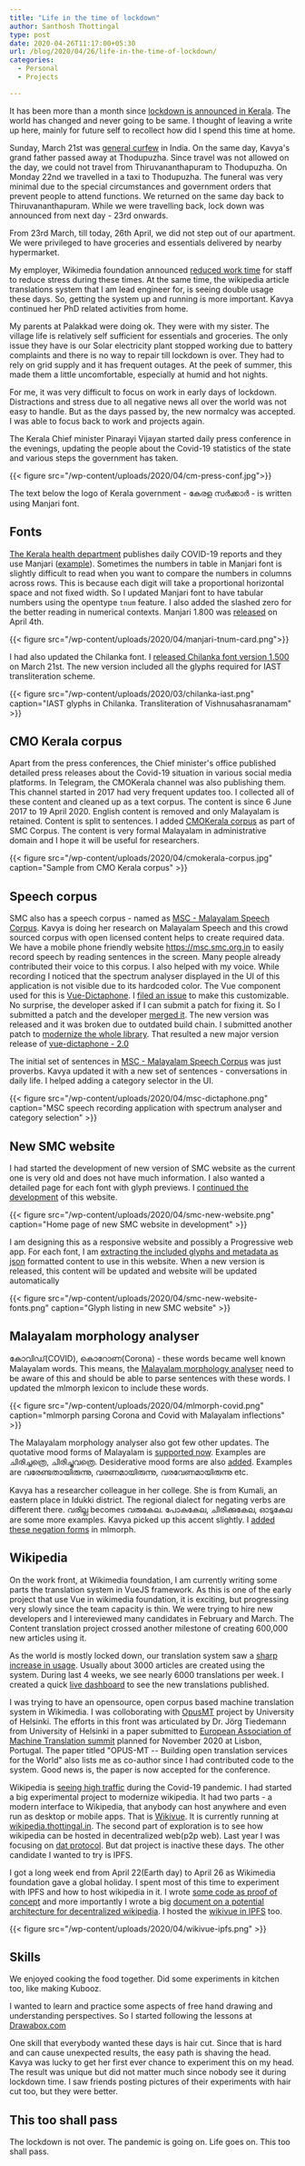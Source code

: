 ```yaml
---
title: "Life in the time of lockdown"
author: Santhosh Thottingal
type: post
date: 2020-04-26T11:17:00+05:30
url: /blog/2020/04/26/life-in-the-time-of-lockdown/
categories:
  - Personal
  - Projects

---
```


It has been more than a month since [lockdown is announced in Kerala][1]. The world has changed and never going to be same. I thought of leaving a write up here, mainly for future self to recollect how did I spend this time at home.

Sunday, March 21st was [general curfew][2] in India. On the same day, Kavya's grand father passed away at Thodupuzha. Since travel was not allowed on the day, we could not travel from Thiruvananthapuram to Thodupuzha. On Monday 22nd we travelled in a taxi to Thodupuzha. The funeral was very minimal due to the special circumstances and government orders that prevent people to attend functions. We returned on the same day back to Thiruvananthapuram. While we were travelling back, lock down was announced from next day - 23rd onwards.

From 23rd March, till today, 26th April, we did not step out of our apartment. We were privileged to have groceries and essentials delivered by nearby hypermarket.

My employer, Wikimedia foundation announced [reduced work time][3] for staff to reduce stress during these times. At the same time, the wikipedia article translations system that I am lead engineer for, is seeing double usage these days. So, getting the system up and running is more important. Kavya continued her PhD related activities from home.

My parents at Palakkad were doing ok. They were with my sister. The village life is relatively self sufficient for essentials and groceries. The only issue they have is our Solar electricity plant stopped working due to battery complaints and there is no way to repair till lockdown is over. They had to rely on grid supply and it has frequent outages. At the peek of summer, this made them a little uncomfortable, especially at humid and hot nights.

For me, it was very difficult to focus on work in early days of lockdown. Distractions and stress due to all negative news all over the world was not easy to handle. But as the days passed by, the new normalcy was accepted. I was able to focus back to work and projects again.

The Kerala Chief minister Pinarayi Vijayan started daily press conference in the evenings, updating the people about the Covid-19 statistics of the state and various steps the government has taken.

{{< figure src="/wp-content/uploads/2020/04/cm-press-conf.jpg">}}

The text below the logo of Kerala government - കേരള സർക്കാർ - is written using Manjari font.

## Fonts

[The Kerala health department][4] publishes daily COVID-19 reports and they use Manjari ([example][5]). Sometimes the numbers in table in Manjari font is slightly difficult to read when you want to compare the numbers in columns across rows. This is because each digit will take a proportional horizontal space and not fixed width. So I updated Manjari font to have tabular numbers using the opentype `tnum` feature. I also added the slashed zero for the better reading in numerical contexts. Manjari 1.800 was [released][6] on April 4th.

{{< figure src="/wp-content/uploads/2020/04/manjari-tnum-card.png">}}

I had also updated the Chilanka font. I [released Chilanka font version 1.500][7] on March 21st. The new version included all the glyphs required for IAST transliteration scheme.

{{< figure src="/wp-content/uploads/2020/03/chilanka-iast.png" caption="IAST glyphs in Chilanka. Transliteration of Vishnusahasranamam" >}}

## CMO Kerala corpus

Apart from the press conferences, the Chief minister's office published detailed press releases about the Covid-19 situation in various social media platforms. In Telegram, the CMOKerala channel was also publishing them. This channel started in 2017 had very frequent updates too. I collected all of these content and cleaned up as a text corpus. The content is since 6 June 2017 to 19 April 2020. English content is removed and only Malayalam is retained. Content is split to sentences. I added [CMOKerala corpus][8] as part of SMC Corpus. The content is very formal Malayalam in administrative domain and I hope it will be useful for researchers.

{{< figure src="/wp-content/uploads/2020/04/cmokerala-corpus.jpg" caption="Sample from CMO Kerala corpus" >}}


## Speech corpus

SMC also has a speech corpus - named as [MSC - Malayalam Speech Corpus][9]. Kavya is doing her research on Malayalam Speech and this crowd sourced corpus with open licensed content helps to create required data. We have a mobile phone friendly website https://msc.smc.org.in to easily record speech by reading sentences in the screen. Many people already contributed their voice to this corpus. I also helped with my voice. While recording I noticed that the spectrum analyser displayed in the UI of this application is not visible due to its hardcoded color. The Vue component used for this is [Vue-Dictaphone][10]. I [filed an issue][11] to make this customizable. No surprise, the developer asked if I can submit a patch for fixing it. So I submitted a patch and the developer [merged it][12]. The new version was released and it was broken due to outdated build chain. I submitted another patch to [modernize the whole library][13]. That resulted a new major version release of [vue-dictaphone - 2.0][14]

The initial set of sentences in [MSC - Malayalam Speech Corpus][9] was just proverbs. Kavya updated it with a new set of sentences - conversations in daily life. I helped adding a category selector in the UI.

{{< figure src="/wp-content/uploads/2020/04/msc-dictaphone.png" caption="MSC speech recording application with spectrum analyser and category selection" >}}

## New SMC website

I had started the development of new version of SMC website as the current one is very old and does not have much information. I also wanted a detailed page for each font with glyph previews. I [continued the development][15] of this website.

{{< figure src="/wp-content/uploads/2020/04/smc-new-website.png" caption="Home page of new SMC website in development" >}}

I am designing this as a responsive website and possibly a Progressive web app. For each font, I am [extracting the included glyphs and metadata as json][16] formatted content to use in this website. When a new version is released, this content will be updated and website will be updated automatically

{{< figure src="/wp-content/uploads/2020/04/smc-new-website-fonts.png" caption="Glyph listing in new SMC website" >}}

## Malayalam morphology analyser

കോവിഡ്(COVID), കൊറോണ(Corona) - these words became well known Malayalam words. This means, the [Malayalam morphology analyser][17] need to be aware of this and should be able to parse sentences with these words. I updated the mlmorph lexicon to include these words.

{{< figure src="/wp-content/uploads/2020/04/mlmorph-covid.png" caption="mlmorph parsing Corona and Covid with Malayalam inflections" >}}

The Malayalam morphology analyser also got few other updates. The quotative mood forms of Malayalam is [supported now][18]. Examples are ചിരിച്ചത്രെ, ചിരിച്ചുവത്രെ. Desiderative mood forms are also [added][19]. Examples are വരേണ്ടതായിരുന്നു, വരണമായിരുന്നു, വരവേണമായിരുന്നു etc.

Kavya has a researcher colleague in her college. She is from Kumali, an eastern place in Idukki district. The regional dialect for negating verbs are different there. വരില്ല becomes വരുകേല. പോകുകേല, ചിരിക്കുകേല, ഓടുകേല are some more examples. Kavya picked up this accent slightly. I [added these negation forms][20] in mlmorph.

## Wikipedia

On the work front, at Wikimedia foundation, I am currently writing some parts the translation system in VueJS framework. As this is one of the early project that use Vue in wikimedia foundation, it is exciting, but progressing very slowly since the team capacity is thin. We were trying to hire new developers and I intereviewed many candidates in February and March. The Content translation project crossed another milestone of creating 600,000 new articles using it.

As the world is mostly locked down, our translation system saw a [sharp increase in usage][24]. Usually about 3000 articles are created using the system. During last 4 weeks, we see nearly 6000 translations per week. I created a quick [live dashboard][23] to see the new translations published.

I was trying to have an opensource, open corpus based machine translation system in Wikimedia. I was colloborating with [OpusMT][21] project by University of Helsinki. The efforts in this front was articulated by Dr. Jörg Tiedemann from University of Helsinki in a paper submitted to [European Association of Machine Translation summit][22] planned for November 2020 at Lisbon, Portugal. The paper titled "OPUS-MT -- Building open translation services for the World" also lists me as co-author since I had contributed code to the system. Good news is, the paper is now accepted for the conference.

Wikipedia is [seeing high traffic][25] during the Covid-19 pandemic. I had started a big experimental project to modernize wikipedia. It had two parts - a modern interface to Wikipedia, that anybody can host anywhere and even run as desktop or mobile apps. That is [Wikivue][26]. It is currently running at [wikipedia.thottingal.in][27]. The second part of exploration is to see how wikipedia can be hosted in decentralized web(p2p web). Last year I was focusing on [dat protocol][28]. But dat project is inactive these days. The other candidate I wanted to try is IPFS.

I got a long week end from April 22(Earth day) to April 26 as Wikimedia foundation gave a global holiday. I spent most of this time to experiment with IPFS and how to host wikipedia in it. I wrote [some code as proof of concept][29] and more importantly I wrote a big [document on a potential architecture for decentralized wikipedia][30]. I hosted the [wikivue in IPFS][31] too.

{{< figure src="/wp-content/uploads/2020/04/wikivue-ipfs.png" >}}

## Skills

We enjoyed cooking the food together. Did some experiments in kitchen too, like making Kubooz.

I wanted to learn and practice some aspects of free hand drawing and understanding perspectives. So I started following the lessons at [Drawabox.com][32]

One skill that everybody wanted these days is hair cut. Since that is hard and can cause unexpected results, the easy path is shaving the head. Kavya was lucky to get her first ever chance to experiment this on my head. The result was unique but did not matter much since nobody see it during lockdown time. I saw friends posting pictures of their experiments with hair cut too, but they were better.

## This too shall pass

The lockdown is not over. The pandemic is going on. Life goes on. This too shall pass.


[1]: https://en.wikipedia.org/wiki/2020_coronavirus_outbreak_in_Kerala
[2]: https://en.wikipedia.org/wiki/Janata_curfew
[3]: https://medium.com/freely-sharing-the-sum-of-all-knowledge/wikimedia-coronavirus-response-people-first-8bd99ea6214b
[4]: http://dhs.kerala.gov.in
[5]: http://dhs.kerala.gov.in/wp-content/uploads/2020/04/Daily-Bulletin-HFWD-Malayalam-April-10.pdf
[6]: /blog/2020/04/11/manjari-new-version/
[7]: /blog/2020/03/21/chilanka-new-version/
[8]: https://gitlab.com/smc/corpus/-/tree/master/text/CMOKerala
[9]: https://gitlab.com/smc/msc
[10]: https://github.com/Lorti/vue-dictaphone
[11]: https://github.com/Lorti/vue-dictaphone/issues/9
[12]: https://github.com/Lorti/vue-dictaphone/pull/10
[13]: https://github.com/Lorti/vue-dictaphone/pull/15
[14]: https://www.npmjs.com/package/vue-dictaphone/
[15]: https://gitlab.com/smc/smc.org.in/
[16]: https://gitlab.com/smc/smc.org.in/-/blob/master/tools/fontdata.py
[17]: https://morph.smc.org.in
[18]: https://gitlab.com/smc/mlmorph/-/commit/62a76225c7a007c1a2ade5181d9aba12b63c336e
[19]: https://gitlab.com/smc/mlmorph/-/commit/f669e02a9e3d37842aa4730f9d9c04af49fbbc80
[20]: https://gitlab.com/smc/mlmorph/-/commit/53bbefe2cafab53e9292080048199d887084ab3a
[21]: https://github.com/Helsinki-NLP/OPUS-MT
[22]: https://eamt2020.inesc-id.pt/
[23]: https://recentcx.glitch.me/
[24]: https://en.wikipedia.org/wiki/Special:ContentTranslationStats
[25]: https://wikimediafoundation.org/covid19/
[26]: https://gitlab.com/santhoshtr/wikivue
[27]: https://wikipedia.thottingal.in
[28]: https://datproject.org
[29]: https://github.com/santhoshtr/wikipedia-ipfs
[30]: https://github.com/santhoshtr/wikipedia-ipfs/blob/master/README.md
[31]: https://bafybeibgkplzawivq3w3evxj6uxy2e4uckgy3skyxicll7rxnrpuz6okn4.ipfs.dweb.link/
[32]: https://drawabox.com/
